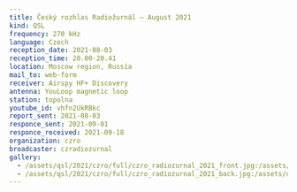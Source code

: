 ```yaml
---
title: Český rozhlas Radiožurnál — August 2021
kind: QSL
frequency: 270 kHz
language: Czech
reception_date: 2021-08-03
reception_time: 20.00-20.41
location: Moscow region, Russia
mail_to: web-form
receiver: Airspy HF+ Discovery
antenna: YouLoop magnetic loop
station: topolna
youtube_id: vhfn2UkRBkc
report_sent: 2021-08-03
responce_sent: 2021-09-01
responce_received: 2021-09-18
organization: czro
broadcaster: czradiozurnal
gallery:
  - /assets/qsl/2021/czro/full/czro_radiozurnal_2021_front.jpg:/assets/qsl/2021/czro/small/czro_radiozurnal_2021_front.jpg
  - /assets/qsl/2021/czro/full/czro_radiozurnal_2021_back.jpg:/assets/qsl/2021/czro/small/czro_radiozurnal_2021_back.jpg
---
```

